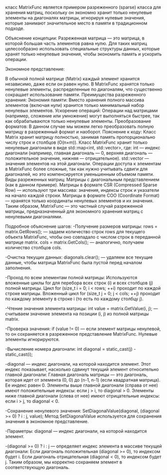 класс MatrixFunc является примером разреженного (sparse) класса для хранения матриц, поскольку он экономно хранит только ненулевые элементы на диагоналях матрицы, игнорируя нулевые значения, которые занимают значительное место в памяти в традиционном подходе.

Объяснение концепции:
Разреженная матрица — это матрица, в которой большая часть элементов равна нулю. Для таких матриц целесообразно использовать специальные структуры данных, которые хранят только ненулевые значения, чтобы экономить память и ускорить операции.

Экономное представление:

В обычной полной матрице (Matrix) каждый элемент хранится независимо, даже если он равен нулю.
В MatrixFunc хранятся только ненулевые элементы, распределенные по диагоналям, что существенно сокращает использование памяти.
Преимущества разреженного хранения:
Экономия памяти: Вместо хранения полного массива элементов (включая нули) хранится только минимальный набор ненулевых элементов.
Ускорение операций: Операции над матрицами (например, сложение или умножение) могут выполняться быстрее, так как обрабатываются только ненулевые элементы.
Преобразование форматов: В данном случае мы можем легко преобразовать полную матрицу в разреженный формат и наоборот.
Пояснение к коду:
Класс Matrix хранит матрицу полностью, занимая память пропорционально числу строк и столбцов (O(n×m)).
Класс MatrixFunc хранит только ненулевые диагонали в виде std::map<int, std::vector<int>>, где:
int — индекс диагонали (например, главная диагональ — 0, верхняя диагональ — положительное значение, нижняя — отрицательное).
std::vector<int> — значения элементов на этой диагонали.
Операции доступа к элементам в MatrixFunc более сложные, так как нужно учитывать сдвиги для диагоналей, но это компенсируется уменьшенным объемом памяти.
Виды разреженных матриц:
Матрицы с диагональным представлением (как в данном примере).
Матрицы в формате CSR (Compressed Sparse Row) — используют три массива: значения, индексы строк и указатели на начало каждой строки.
Матрицы в формате COO (Coordinate Format) — хранятся только координаты ненулевых элементов и их значения.
Таким образом, MatrixFunc — это частный случай разреженной матрицы, предназначенный для экономного хранения матриц с ненулевыми диагоналями.

Подробное объяснение шагов:
-Получение размеров матрицы:
rows = matrix.GetRows(); — задаем количество строк rows для текущего объекта MatrixFunc, чтобы оно совпадало с числом строк в переданной матрице matrix.
cols = matrix.GetCols(); — аналогично, получаем количество столбцов cols.

-Очистка текущих данных:
diagonals.clear(); — удаляем все текущие данные, чтобы матрица MatrixFunc была пустой перед началом заполнения.

-Проход по всем элементам полной матрицы:
Используются вложенные циклы for для перебора всех строк (i) и всех столбцов (j) полной матрицы.
Цикл for (size_t i = 0; i < rows; ++i) проходит по каждой строке матрицы.
Вложенный цикл for (size_t j = 0; j < cols; ++j) проходит по каждому элементу в строке i (то есть по каждому столбцу j).

-Чтение значения элемента матрицы:
int value = matrix.GetValue(i, j); — считываем значение элемента на позиции (i, j) из полной матрицы matrix.

-Проверка значения:
if (value != 0) — если элемент матрицы ненулевой, то он сохраняется в разреженное представление MatrixFunc. Нулевые элементы игнорируются.

-Вычисление номера диагонали:
int diagonal = static_cast<int>(j) - static_cast<int>(i);

-diagonal — индекс диагонали, на которой находится элемент. Этот индекс показывает, насколько сдвинут текущий элемент относительно главной диагонали:
Главная диагональ матрицы — это диагональ, которая идет от элемента (0, 0) до (n-1, n-1) (если квадратная матрица). Ее индекс равен 0.
Элементы выше главной диагонали (справа от нее) имеют положительные индексы: если j > i, то diagonal > 0.
Элементы ниже главной диагонали (слева от нее) имеют отрицательные индексы: если i > j, то diagonal < 0.

-Сохранение ненулевого значения:
SetDiagonalValue(diagonal, (diagonal >= 0) ? i : j, value);
Метод SetDiagonalValue используется для сохранения значения в экономное представление.

-Параметры:
diagonal — индекс диагонали, на которой находится элемент.

-(diagonal >= 0) ? i : j — определяет индекс элемента в массиве текущей диагонали:
Если диагональ положительная (diagonal >= 0), то индексом будет i.
Если диагональ отрицательная (diagonal < 0), то индексом будет j.
Таким образом, мы корректно сохраняем элемент в соответствующую диагональ.





